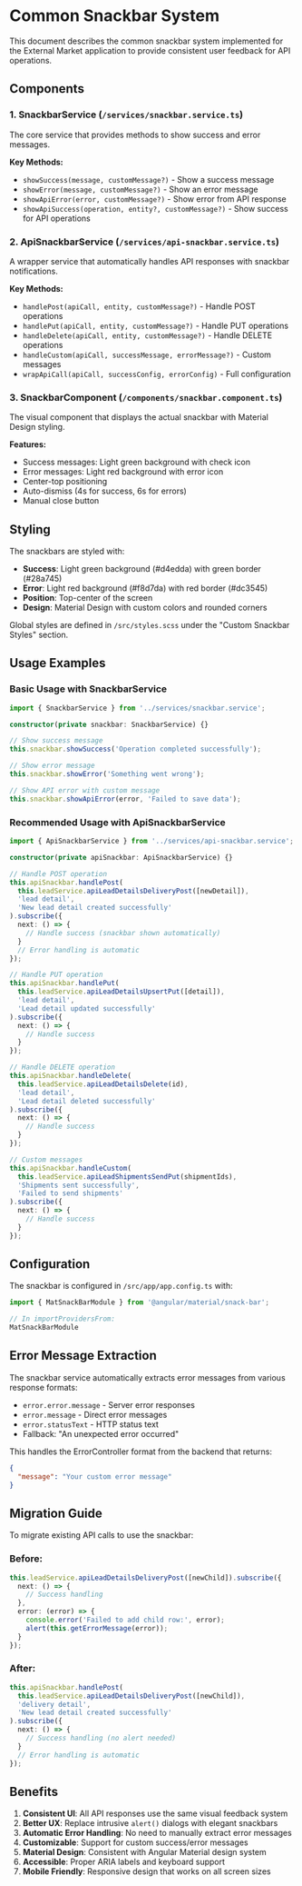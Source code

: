 # Common Snackbar System

This document describes the common snackbar system implemented for the External Market application to provide consistent user feedback for API operations.

## Components

### 1. SnackbarService (`/services/snackbar.service.ts`)
The core service that provides methods to show success and error messages.

**Key Methods:**
- `showSuccess(message, customMessage?)` - Show a success message
- `showError(message, customMessage?)` - Show an error message  
- `showApiError(error, customMessage?)` - Show error from API response
- `showApiSuccess(operation, entity?, customMessage?)` - Show success for API operations

### 2. ApiSnackbarService (`/services/api-snackbar.service.ts`)
A wrapper service that automatically handles API responses with snackbar notifications.

**Key Methods:**
- `handlePost(apiCall, entity, customMessage?)` - Handle POST operations
- `handlePut(apiCall, entity, customMessage?)` - Handle PUT operations  
- `handleDelete(apiCall, entity, customMessage?)` - Handle DELETE operations
- `handleCustom(apiCall, successMessage, errorMessage?)` - Custom messages
- `wrapApiCall(apiCall, successConfig, errorConfig)` - Full configuration

### 3. SnackbarComponent (`/components/snackbar.component.ts`)
The visual component that displays the actual snackbar with Material Design styling.

**Features:**
- Success messages: Light green background with check icon
- Error messages: Light red background with error icon
- Center-top positioning
- Auto-dismiss (4s for success, 6s for errors)
- Manual close button

## Styling

The snackbars are styled with:
- **Success**: Light green background (#d4edda) with green border (#28a745)
- **Error**: Light red background (#f8d7da) with red border (#dc3545)
- **Position**: Top-center of the screen
- **Design**: Material Design with custom colors and rounded corners

Global styles are defined in `/src/styles.scss` under the "Custom Snackbar Styles" section.

## Usage Examples

### Basic Usage with SnackbarService

```typescript
import { SnackbarService } from '../services/snackbar.service';

constructor(private snackbar: SnackbarService) {}

// Show success message
this.snackbar.showSuccess('Operation completed successfully');

// Show error message  
this.snackbar.showError('Something went wrong');

// Show API error with custom message
this.snackbar.showApiError(error, 'Failed to save data');
```

### Recommended Usage with ApiSnackbarService

```typescript
import { ApiSnackbarService } from '../services/api-snackbar.service';

constructor(private apiSnackbar: ApiSnackbarService) {}

// Handle POST operation
this.apiSnackbar.handlePost(
  this.leadService.apiLeadDetailsDeliveryPost([newDetail]),
  'lead detail',
  'New lead detail created successfully'
).subscribe({
  next: () => {
    // Handle success (snackbar shown automatically)
  }
  // Error handling is automatic
});

// Handle PUT operation  
this.apiSnackbar.handlePut(
  this.leadService.apiLeadDetailsUpsertPut([detail]),
  'lead detail',
  'Lead detail updated successfully'
).subscribe({
  next: () => {
    // Handle success
  }
});

// Handle DELETE operation
this.apiSnackbar.handleDelete(
  this.leadService.apiLeadDetailsDelete(id),
  'lead detail',
  'Lead detail deleted successfully'
).subscribe({
  next: () => {
    // Handle success
  }
});

// Custom messages
this.apiSnackbar.handleCustom(
  this.leadService.apiLeadShipmentsSendPut(shipmentIds),
  'Shipments sent successfully',
  'Failed to send shipments'
).subscribe({
  next: () => {
    // Handle success
  }
});
```

## Configuration

The snackbar is configured in `/src/app/app.config.ts` with:
```typescript
import { MatSnackBarModule } from '@angular/material/snack-bar';

// In importProvidersFrom:
MatSnackBarModule
```

## Error Message Extraction

The snackbar service automatically extracts error messages from various response formats:
- `error.error.message` - Server error responses
- `error.message` - Direct error messages
- `error.statusText` - HTTP status text
- Fallback: "An unexpected error occurred"

This handles the ErrorController format from the backend that returns:
```json
{
  "message": "Your custom error message"
}
```

## Migration Guide

To migrate existing API calls to use the snackbar:

### Before:
```typescript
this.leadService.apiLeadDetailsDeliveryPost([newChild]).subscribe({
  next: () => {
    // Success handling
  },
  error: (error) => {
    console.error('Failed to add child row:', error);
    alert(this.getErrorMessage(error));
  }
});
```

### After:
```typescript
this.apiSnackbar.handlePost(
  this.leadService.apiLeadDetailsDeliveryPost([newChild]),
  'delivery detail',
  'New lead detail created successfully'
).subscribe({
  next: () => {
    // Success handling (no alert needed)
  }
  // Error handling is automatic
});
```

## Benefits

1. **Consistent UI**: All API responses use the same visual feedback system
2. **Better UX**: Replace intrusive `alert()` dialogs with elegant snackbars
3. **Automatic Error Handling**: No need to manually extract error messages
4. **Customizable**: Support for custom success/error messages
5. **Material Design**: Consistent with Angular Material design system
6. **Accessible**: Proper ARIA labels and keyboard support
7. **Mobile Friendly**: Responsive design that works on all screen sizes
